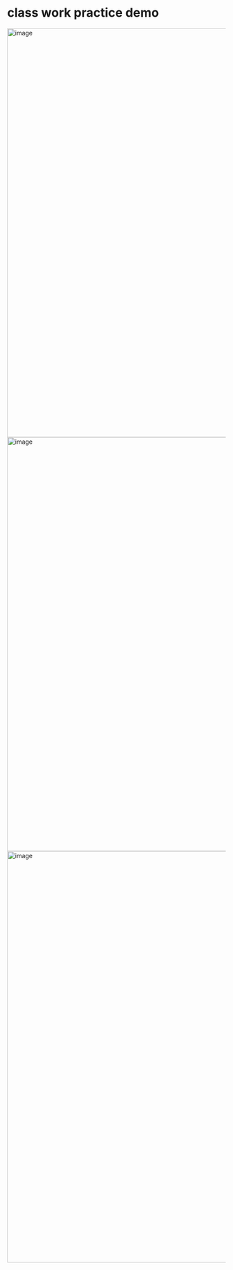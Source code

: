 #  class work practice demo 

<img width="942" alt="image" src="https://user-images.githubusercontent.com/60459622/188219488-c7c087e5-f13c-41e8-acc4-d8d6bacec38c.png">


<img width="954" alt="image" src="https://user-images.githubusercontent.com/60459622/188219700-05278af1-66bd-479e-9697-87b499133a50.png">


<img width="948" alt="image" src="https://user-images.githubusercontent.com/60459622/188220196-15348dc0-77d1-4878-acb1-f32c19492020.png">
